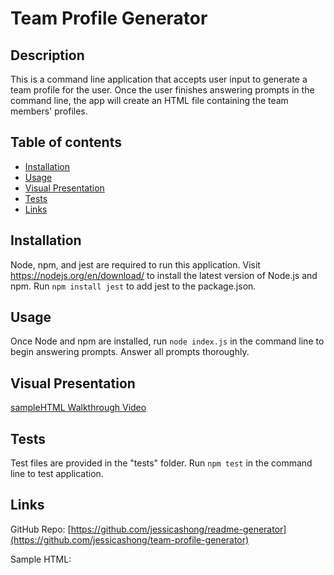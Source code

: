 # Team Profile Generator

## Description
This is a command line application that accepts user input to generate a team profile for the user. Once the user finishes answering prompts in the command line, the app will create an HTML file containing the team members' profiles.

## Table of contents
- [Installation](#installation)
- [Usage](#usage)
- [Visual Presentation](#visual-presentation)
- [Tests](#tests)
- [Links](#links)

## Installation
Node, npm, and jest are required to run this application. 
Visit https://nodejs.org/en/download/ to install the latest version of Node.js and npm. Run `npm install jest` to add jest to the package.json.


## Usage
Once Node and npm are installed, run `node index.js` in the command line to begin answering prompts. Answer all prompts thoroughly.

## Visual Presentation
[sampleHTML Walkthrough Video]()

## Tests
Test files are provided in the "tests" folder. Run `npm test` in the command line to test application.

## Links 
GitHub Repo: [https://github.com/jessicashong/readme-generator](https://github.com/jessicashong/team-profile-generator)

Sample HTML: []()